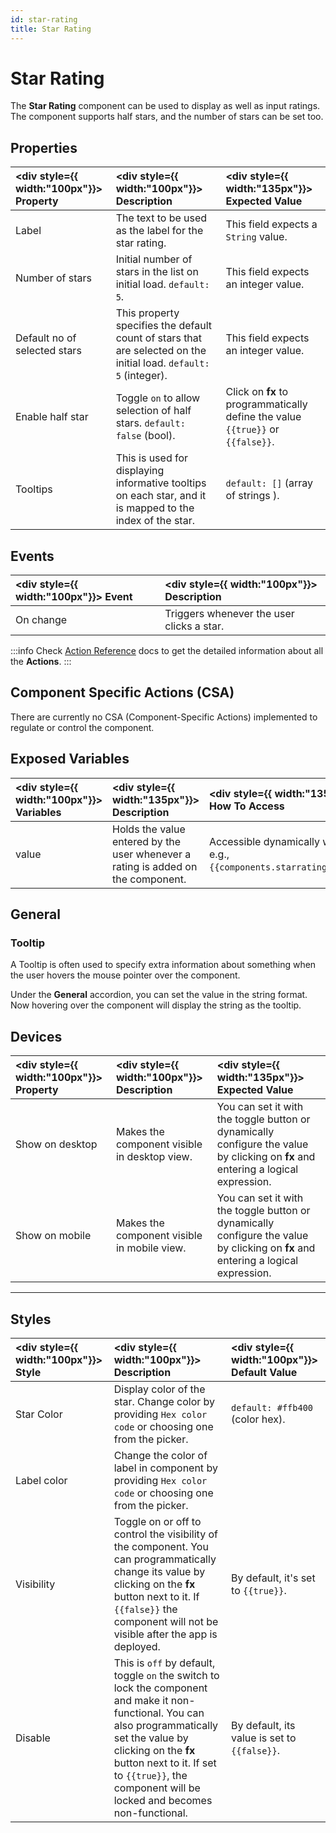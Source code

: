 ```yaml
---
id: star-rating
title: Star Rating
---
```


# Star Rating

The **Star Rating** component can be used to display as well as input ratings. The component supports half stars, and the number of stars can be set too.

<div style={{paddingTop:'24px'}}>

## Properties

| <div style={{ width:"100px"}}> Property </div> | <div style={{ width:"100px"}}> Description </div>                                                                 | <div style={{ width:"135px"}}> Expected Value </div>                            |
| :--------------------------------------------- | :---------------------------------------------------------------------------------------------------------------- | :------------------------------------------------------------------------------ |
| Label                                          | The text to be used as the label for the star rating.                                                             | This field expects a `String` value.                                            |
| Number of stars                                | Initial number of stars in the list on initial load. `default: 5`.                                                | This field expects an integer value.                                            |
| Default no of selected stars                   | This property specifies the default count of stars that are selected on the initial load. `default: 5` (integer). | This field expects an integer value.                                            |
| Enable half star                               | Toggle `on` to allow selection of half stars. `default: false` (bool).                                            | Click on **fx** to programmatically define the value `{{true}}` or `{{false}}`. |
| Tooltips                                       | This is used for displaying informative tooltips on each star, and it is mapped to the index of the star.         | `default: []` (array of strings ).                                              |

</div>

<div style={{paddingTop:'24px'}}>

## Events

| <div style={{ width:"100px"}}> Event </div> | <div style={{ width:"100px"}}> Description </div> |
| :------------------------------------------ | :------------------------------------------------ |
| On change                                   | Triggers whenever the user clicks a star.         |

:::info
Check [Action Reference](/docs/actions/run-query) docs to get the detailed information about all the **Actions**.
:::

</div>

<div style={{paddingTop:'24px'}}>

## Component Specific Actions (CSA)

There are currently no CSA (Component-Specific Actions) implemented to regulate or control the component.

</div>

<div style={{paddingTop:'24px'}}>

## Exposed Variables

| <div style={{ width:"100px"}}> Variables </div> | <div style={{ width:"135px"}}> Description </div>                                | <div style={{ width:"135px"}}> How To Access </div>                            |
| :---------------------------------------------- | :------------------------------------------------------------------------------- | :----------------------------------------------------------------------------- |
| value                                           | Holds the value entered by the user whenever a rating is added on the component. | Accessible dynamically with JS (for e.g., `{{components.starrating1.value}}`). |

</div>

<div style={{paddingTop:'24px'}}>

## General

### Tooltip

A Tooltip is often used to specify extra information about something when the user hovers the mouse pointer over the component.

Under the <b>General</b> accordion, you can set the value in the string format. Now hovering over the component will display the string as the tooltip.

</div>

<div style={{paddingTop:'24px'}}>

## Devices

| <div style={{ width:"100px"}}> Property </div> | <div style={{ width:"100px"}}> Description </div> | <div style={{ width:"135px"}}> Expected Value </div>                                                                              |
| :--------------------------------------------- | :------------------------------------------------ | :-------------------------------------------------------------------------------------------------------------------------------- |
| Show on desktop                                | Makes the component visible in desktop view.      | You can set it with the toggle button or dynamically configure the value by clicking on **fx** and entering a logical expression. |
| Show on mobile                                 | Makes the component visible in mobile view.       | You can set it with the toggle button or dynamically configure the value by clicking on **fx** and entering a logical expression. |

</div>

<div style={{paddingTop:'24px'}}>

---

## Styles

| <div style={{ width:"100px"}}> Style </div> | <div style={{ width:"100px"}}> Description </div>                                                                                                                                                                                                                          | <div style={{ width:"100px"}}> Default Value </div> |
| :------------------------------------------ | :------------------------------------------------------------------------------------------------------------------------------------------------------------------------------------------------------------------------------------------------------------------------- | :-------------------------------------------------- |
| Star Color                                  | Display color of the star. Change color by providing `Hex color code` or choosing one from the picker.                                                                                                                                                                     | `default: #ffb400` (color hex).                     |
| Label color                                 | Change the color of label in component by providing `Hex color code` or choosing one from the picker.                                                                                                                                                                      |                                                     |
| Visibility                                  | Toggle on or off to control the visibility of the component. You can programmatically change its value by clicking on the **fx** button next to it. If `{{false}}` the component will not be visible after the app is deployed.                                            | By default, it's set to `{{true}}`.                 |
| Disable                                     | This is `off` by default, toggle `on` the switch to lock the component and make it non-functional. You can also programmatically set the value by clicking on the **fx** button next to it. If set to `{{true}}`, the component will be locked and becomes non-functional. | By default, its value is set to `{{false}}`.        |

</div>
